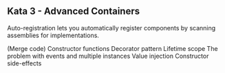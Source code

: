 ## Kata 3 - Advanced Containers

Auto-registration lets you automatically register components by scanning assemblies for implementations.

(Merge code)
Constructor functions
 Decorator pattern
Lifetime scope
 The problem with events and multiple instances
Value injection
Constructor side-effects
